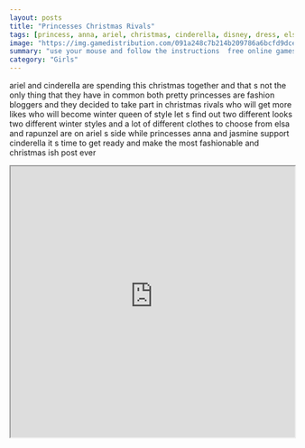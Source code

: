 ```yaml
---
layout: posts
title: "Princesses Christmas Rivals"
tags: [princess, anna, ariel, christmas, cinderella, disney, dress, elsa, fashion, jasmine, modern, new, princess, rapunzel, rivals, winter, year, free, online, games, oyna, game, free, games, play, play, games]
image: "https://img.gamedistribution.com/091a248c7b214b209786a6bcfd9dce6a.jpg"
summary: "use your mouse and follow the instructions  free online games oyna game free games play play games"
category: "Girls"
---
```


ariel and cinderella are spending this christmas together and that s not the only thing that they have in common both pretty princesses are fashion bloggers and they decided to take part in christmas rivals who will get more likes who will become winter queen of style let s find out two different looks two different winter styles and a lot of different clothes to choose from elsa and rapunzel are on ariel s side while princesses anna and jasmine support cinderella it s time to get ready and make the most fashionable and christmas ish post ever

<iframe width="100%" height="480px;" src="https://html5.gamedistribution.com/091a248c7b214b209786a6bcfd9dce6a/"></iframe>